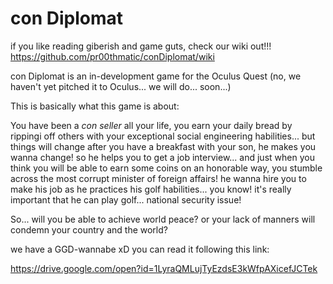 # con Diplomat
if you like reading giberish and game guts, check our wiki out!!! https://github.com/pr00thmatic/conDiplomat/wiki

con Diplomat is an in-development game for the Oculus Quest (no, we haven't yet pitched it to Oculus... we will do... soon...)

This is basically what this game is about:

You have been a *con seller* all your life, you earn your daily bread by rippingi off others with your exceptional social engineering habilities... but things will change after you have a breakfast with your son, he makes you wanna change! so he helps you to get a job interview... and just when you think you will be able to earn some coins on an honorable way, you stumble across the most corrupt minister of foreign affairs! he wanna hire you to make his job as he practices his golf habilities... you know! it's really important that he can play golf... national security issue!

So... will you be able to achieve world peace? or your lack of manners will condemn your country and the world?

we have a GGD-wannabe xD you can read it following this link:

https://drive.google.com/open?id=1LyraQMLujTyEzdsE3kWfpAXicefJCTek 

